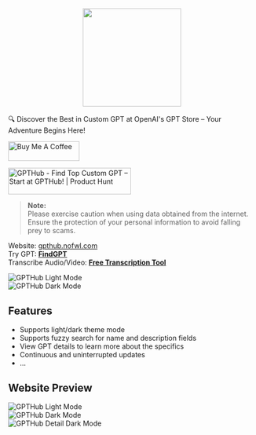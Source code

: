 <h3 align="center">
<img width="200" src="./public/gpthub.png">
</h3>

🔍 Discover the Best in Custom GPT at OpenAI's GPT Store – Your Adventure Begins Here!

<a href="https://www.buymeacoffee.com/lencx" target="_blank"><img src="https://cdn.buymeacoffee.com/buttons/v2/default-blue.png" alt="Buy Me A Coffee" style="height: 40px !important;width: 145px !important;" ></a>

<a href="https://www.producthunt.com/posts/gpthub?utm_source=badge-featured&utm_medium=badge&utm_souce=badge-gpthub" target="_blank"><img src="https://api.producthunt.com/widgets/embed-image/v1/featured.svg?post_id=424710&theme=light" alt="GPTHub - Find&#0032;Top&#0032;Custom&#0032;GPT&#0032;–&#0032;Start&#0032;at&#0032;GPTHub&#0033; | Product Hunt" style="width: 250px; height: 54px;" width="250" height="54" /></a>

> **Note:**\
> Please exercise caution when using data obtained from the internet. Ensure the protection of your personal information to avoid falling prey to scams.

Website: [gpthub.nofwl.com](https://gpthub.nofwl.com)  
Try GPT: **[FindGPT](https://chat.openai.com/g/g-e2bIguMqf-findgpt)**  
Transcribe Audio/Video: **[Free Transcription Tool](https://chatgpt.com/g/g-67414ccd4aa881918f639be0728aa975-transcribe-free-audio-to-text-video-to-text)**

![GPTHub Light Mode](assets/4.png)  
![GPTHub Dark Mode](assets/5.png)  

## Features

- Supports light/dark theme mode
- Supports fuzzy search for name and description fields
- View GPT details to learn more about the specifics
- Continuous and uninterrupted updates
- ...

## Website Preview

![GPTHub Light Mode](assets/1.png)  
![GPTHub Dark Mode](assets/2.png)  
![GPTHub Detail Dark Mode](assets/3.png)
